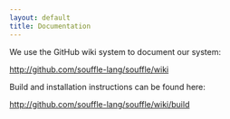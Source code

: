 ```yaml
---
layout: default
title: Documentation
---
```


We use the GitHub wiki system to document our system:

<http://github.com/souffle-lang/souffle/wiki>

Build and installation instructions can be found here:

<http://github.com/souffle-lang/souffle/wiki/build>


